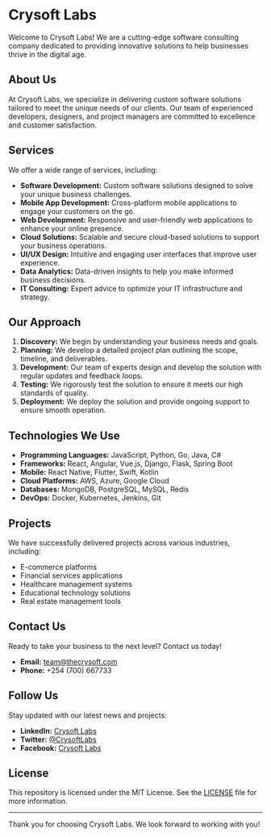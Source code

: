 # Crysoft Labs

Welcome to Crysoft Labs! We are a cutting-edge software consulting company dedicated to providing innovative solutions to help businesses thrive in the digital age.

## About Us

At Crysoft Labs, we specialize in delivering custom software solutions tailored to meet the unique needs of our clients. Our team of experienced developers, designers, and project managers are committed to excellence and customer satisfaction.

## Services

We offer a wide range of services, including:

- **Software Development:** Custom software solutions designed to solve your unique business challenges.
- **Mobile App Development:** Cross-platform mobile applications to engage your customers on the go.
- **Web Development:** Responsive and user-friendly web applications to enhance your online presence.
- **Cloud Solutions:** Scalable and secure cloud-based solutions to support your business operations.
- **UI/UX Design:** Intuitive and engaging user interfaces that improve user experience.
- **Data Analytics:** Data-driven insights to help you make informed business decisions.
- **IT Consulting:** Expert advice to optimize your IT infrastructure and strategy.

## Our Approach

1. **Discovery:** We begin by understanding your business needs and goals.
2. **Planning:** We develop a detailed project plan outlining the scope, timeline, and deliverables.
3. **Development:** Our team of experts design and develop the solution with regular updates and feedback loops.
4. **Testing:** We rigorously test the solution to ensure it meets our high standards of quality.
5. **Deployment:** We deploy the solution and provide ongoing support to ensure smooth operation.

## Technologies We Use

- **Programming Languages:** JavaScript, Python, Go, Java, C#
- **Frameworks:** React, Angular, Vue.js, Django, Flask, Spring Boot
- **Mobile:** React Native, Flutter, Swift, Kotlin
- **Cloud Platforms:** AWS, Azure, Google Cloud
- **Databases:** MongoDB, PostgreSQL, MySQL, Redis
- **DevOps:** Docker, Kubernetes, Jenkins, Git

## Projects

We have successfully delivered projects across various industries, including:

- E-commerce platforms
- Financial services applications
- Healthcare management systems
- Educational technology solutions
- Real estate management tools

## Contact Us

Ready to take your business to the next level? Contact us today!

- **Email:** team@thecrysoft.com
- **Phone:** +254 (700) 667733

## Follow Us

Stay updated with our latest news and projects:

- **LinkedIn:** [Crysoft Labs](https://www.linkedin.com/company/crysoft-labs)
- **Twitter:** [@CrysoftLabs](https://twitter.com/CrysoftLabs)
- **Facebook:** [Crysoft Labs](https://facebook.com/CrysoftLabs)

## License

This repository is licensed under the MIT License. See the [LICENSE](LICENSE) file for more information.

---

Thank you for choosing Crysoft Labs. We look forward to working with you!
